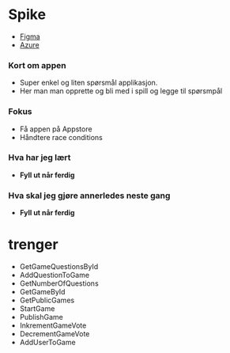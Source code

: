 # Spike

- [Figma](https://www.figma.com/file/oBgpl8HkiowbkUFe6HchFL/Untitled?node-id=0%3A1&mode=dev)
- [Azure](https://portal.azure.com/#@amundfremminggmail.onmicrosoft.com/resource/subscriptions/b7d995c5-0b85-4a5e-b531-c285c8d1339d/resourceGroups/Trike_group/providers/Microsoft.Web/sites/Trike/appServices)

### Kort om appen

- Super enkel og liten spørsmål applikasjon.
- Her man man opprette og bli med i spill og legge til spørsmpål

### Fokus

- Få appen på Appstore
- Håndtere race conditions

### Hva har jeg lært

- **Fyll ut når ferdig**

### Hva skal jeg gjøre annerledes neste gang

- **Fyll ut når ferdig**

# trenger

- GetGameQuestionsById
- AddQuestionToGame
- GetNumberOfQuestions
- GetGameById
- GetPublicGames
- StartGame
- PublishGame
- InkrementGameVote
- DecrementGameVote
- AddUserToGame
